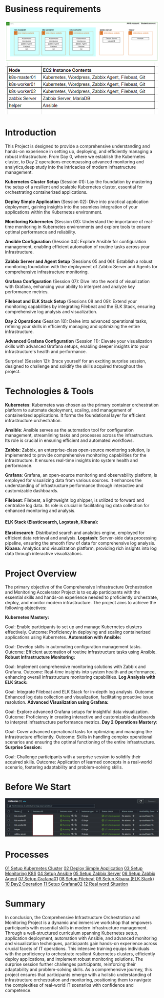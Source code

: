 # Business requirements
![BR](Picture/BusinessRequire.png)
![Alt text](Picture/BRexplain.png)

# Introduction
This Project is designed to provide a comprehensive understanding and hands-on experience in setting up, deploying, and efficiently managing a robust infrastructure. From Day 0, where we establish the Kubernetes cluster, to Day 2 operations encompassing advanced monitoring and analytics,deep study into the intricacies of modern infrastructure management.

**Kubernetes Cluster Setup** (Session 01):
Lay the foundation by mastering the setup of a resilient and scalable Kubernetes cluster, essential for orchestrating containerized applications.

**Deploy Simple Application** (Session 02):
Dive into practical application deployment, gaining insights into the seamless integration of your applications within the Kubernetes environment.

**Monitoring Kubernetes** (Session 03):
Understand the importance of real-time monitoring in Kubernetes environments and explore tools to ensure optimal performance and reliability.

**Ansible Configuration** (Session 04):
Explore Ansible for configuration management, enabling efficient automation of routine tasks across your infrastructure.

**Zabbix Server and Agent Setup** (Sessions 05 and 06):
Establish a robust monitoring foundation with the deployment of Zabbix Server and Agents for comprehensive infrastructure monitoring.

**Grafana Configuration** (Session 07):
Dive into the world of visualization with Grafana, enhancing your ability to interpret and analyze key performance metrics.

**Filebeat and ELK Stack Setup** (Sessions 08 and 09):
Extend your monitoring capabilities by integrating Filebeat and the ELK Stack, ensuring comprehensive log analysis and visualization.

**Day 2 Operations** (Session 10):
Delve into advanced operational tasks, refining your skills in efficiently managing and optimizing the entire infrastructure.

**Advanced Grafana Configuration** (Session 11):
Elevate your visualization skills with advanced Grafana setups, enabling deeper insights into your infrastructure's health and performance.

Surprise! (Session 12):
Brace yourself for an exciting surprise session, designed to challenge and solidify the skills acquired throughout the project.

# Technologies & Tools
**Kubernetes**: Kubernetes was chosen as the primary container orchestration platform to automate deployment, scaling, and management of containerized applications. It forms the foundational layer for efficient infrastructure orchestration.

**Ansible**: Ansible serves as the automation tool for configuration management, streamlining tasks and processes across the infrastructure. Its role is crucial in ensuring efficient and automated workflows.

**Zabbix**: Zabbix, an enterprise-class open-source monitoring solution, is implemented to provide comprehensive monitoring capabilities for the infrastructure. It ensures real-time insights into system health and performance.

**Grafana**: Grafana, an open-source monitoring and observability platform, is employed for visualizing data from various sources. It enhances the understanding of infrastructure performance through interactive and customizable dashboards.

**Filebeat**: Filebeat, a lightweight log shipper, is utilized to forward and centralize log data. Its role is crucial in facilitating log data collection for enhanced monitoring and analysis.

#### **ELK Stack** (Elasticsearch, Logstash, Kibana):

**Elasticsearch**: Distributed search and analytics engine, employed for efficient data retrieval and analysis.
**Logstash**: Server-side data processing pipeline, ensuring the smooth flow of data for comprehensive log analysis.
**Kibana**: Analytics and visualization platform, providing rich insights into log data through interactive visualizations.

# Project Overview

The primary objective of the Comprehensive Infrastructure Orchestration and Monitoring Accelerator Project is to equip participants with the essential skills and hands-on experience needed to proficiently orchestrate, deploy, and monitor modern infrastructure. The project aims to achieve the following objectives:

**Kubernetes Mastery:**

Goal: Enable participants to set up and manage Kubernetes clusters effectively.
Outcome: Proficiency in deploying and scaling containerized applications using Kubernetes.
**Automation with Ansible:**

Goal: Develop skills in automating configuration management tasks.
Outcome: Efficient automation of routine infrastructure tasks using Ansible.
**Robust Infrastructure Monitoring:**

Goal: Implement comprehensive monitoring solutions with Zabbix and Grafana.
Outcome: Real-time insights into system health and performance, enhancing overall infrastructure monitoring capabilities.
**Log Analysis with ELK Stack:**

Goal: Integrate Filebeat and ELK Stack for in-depth log analysis.
Outcome: Enhanced log data collection and visualization, facilitating proactive issue resolution.
**Advanced Visualization using Grafana:**

Goal: Explore advanced Grafana setups for insightful data visualization.
Outcome: Proficiency in creating interactive and customizable dashboards to interpret infrastructure performance metrics.
**Day 2 Operations Mastery:**

Goal: Cover advanced operational tasks for optimizing and managing the infrastructure efficiently.
Outcome: Skills in handling complex operational scenarios and ensuring the optimal functioning of the entire infrastructure.
**Surprise Session:**

Goal: Challenge participants with a surprise session to solidify their acquired skills.
Outcome: Application of learned concepts in a real-world scenario, fostering adaptability and problem-solving skills.

# Before We Start

![Alt text](Picture/BeforeStart.png)

# Processes

[01 Setup Kubernetes Cluster](01_Setup_K8s_Cluster/README.MD)
[02 Deploy Simple Application](02_Deploy_Simple_Application/README.md)
[03 Setup Monitoring K8S](03_Setup_Monitoring_K8S/README.md)
[04 Setup Ansible](04_Setup_Ansible/README.md)
[05 Setup Zabbix Server](05_Setup_Zabbix_Server/README.md)
[06 Setup Zabbix Agent](06_Setup_Zabbix_Agent/README.md)
[07 Setup Grafana01](07_Setup_Grafana01/README.md)
[08 Setup Filebeat](08_Setup_Filebeat/README.md)
[09 Setup Kibana (ELK Stack)](09_Setup_Kibana_(ELK_Stack)/README.md)
[10 Day2 Operation](10_Day2_Operation/README.md)
[11 Setup Grafana02](11_Setup_Grafana02/README.md)
[12 Real word Situation](12_Real_Word_Situation/README.md)

# Summary

In conclusion, the Comprehensive Infrastructure Orchestration and Monitoring Project is a dynamic and immersive workshop that empowers participants with essential skills in modern infrastructure management. Through a well-structured curriculum spanning Kubernetes setup, application deployment, automation with Ansible, and advanced monitoring and visualization techniques, participants gain hands-on experience across crucial facets of IT operations. This intensive training equips individuals with the proficiency to orchestrate resilient Kubernetes clusters, efficiently deploy applications, and implement robust monitoring solutions. The surprise session further challenges participants, reinforcing their adaptability and problem-solving skills. As a comprehensive journey, this project ensures that participants emerge with a holistic understanding of infrastructure orchestration and monitoring, positioning them to navigate the complexities of real-world IT scenarios with confidence and competence.
